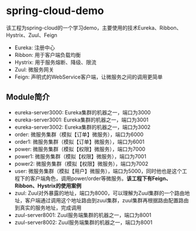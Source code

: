 # spring-cloud-demo
该工程为spring-cloud的一个学习demo，主要使用的技术Eureka、Ribbon、Hystrix、Zuul、Feign
- Eureka: 注册中心
- Ribbon: 用于客户端负载均衡
- Hystrix: 用于服务熔断、降级、限流
- Zuul: 微服务网关
- Feign: 声明式的WebService客户端，让微服务之间的调用更简单

## Module简介
- eureka-server3000: Eureka集群的机器之一，端口为3000
- eureka-server3001: Eureka集群的机器之一，端口为3001
- eureka-server3002: Eureka集群的机器之一，端口为3002
- order: 微服务集群（模拟【订单】微服务），端口为6000
- order1: 微服务集群（模拟【订单】微服务），端口为6001
- power: 微服务集群（模拟【权限】微服务），端口为7000
- power1: 微服务集群（模拟【权限】微服务），端口为7001
- power2: 微服务集群（模拟【权限】微服务），端口为7002
- user: 微服务集群（模拟【用户】微服务），端口为5000，同时他也是这个工程下的客户端角色，调用power/order等微服务。**该工程下有Feign、Ribbon、Hystrix的使用案例**
- zuul: Zuul对外暴露的地址，端口为8000，可以理解为Zuul集群的一个路由地址，客户端通过调用这个地址路由到zuul集群，zuul集群再根据路由配置路由到真实的服务地址，完成调用
- zuul-server8001: Zuul服务端集群的机器之一，端口为8001
- zuul-server8002: Zuul服务端集群的机器之一，端口为8001